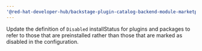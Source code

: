 ```yaml
---
'@red-hat-developer-hub/backstage-plugin-catalog-backend-module-marketplace': patch
---
```


Update the definition of `Disabled` installStatus for plugins and packages to refer to those that are preinstalled rather than those that are marked as disabled in the configuration.
